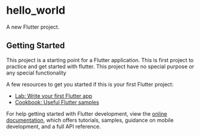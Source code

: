 # hello_world

A new Flutter project.

## Getting Started

This project is a starting point for a Flutter application.
This is first project to practice and get started with flutter.
This project have no special purpose or any special functionality

A few resources to get you started if this is your first Flutter project:

- [Lab: Write your first Flutter app](https://docs.flutter.dev/get-started/codelab)
- [Cookbook: Useful Flutter samples](https://docs.flutter.dev/cookbook)

For help getting started with Flutter development, view the
[online documentation](https://docs.flutter.dev/), which offers tutorials,
samples, guidance on mobile development, and a full API reference.
